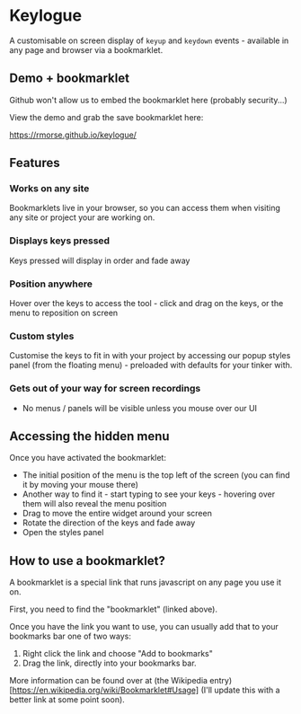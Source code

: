 # Keylogue
A customisable on screen display of `keyup` and `keydown` events - available in any page and browser via a bookmarklet.

## Demo + bookmarklet

Github won't allow us to embed the bookmarklet here (probably security...)

View the demo and grab the save bookmarklet here:

https://rmorse.github.io/keylogue/


## Features

### Works on any site
Bookmarklets live in your browser, so you can access them when visiting any site or project your are working on.

### Displays keys pressed
Keys pressed will display in order and fade away

### Position anywhere
Hover over the keys to access the tool - click and drag on the keys, or the menu to reposition on screen

### Custom styles
Customise the keys to fit in with your project by accessing our popup styles panel (from the floating menu) - preloaded with defaults for your tinker with.

### Gets out of your way for screen recordings
- No menus / panels will be visible unless you mouse over our UI


## Accessing the hidden menu

Once you have activated the bookmarklet:
- The initial position of the menu is the top left of the screen (you can find it by moving your mouse there)
- Another way to find it - start typing to see your keys - hovering over them will also reveal the menu position
- Drag to move the entire widget around your screen
- Rotate the direction of the keys and fade away
- Open the styles panel


## How to use a bookmarklet?

A bookmarklet is a special link that runs javascript on any page you use it on.

First, you need to find the "bookmarklet" (linked above).

Once you have the link you want to use, you can usually add that to your bookmarks bar one of two ways:

1. Right click the link and choose "Add to bookmarks"
2. Drag the link, directly into your bookmarks bar.

More information can be found over at (the Wikipedia entry)[https://en.wikipedia.org/wiki/Bookmarklet#Usage] (I'll update this with a better link at some point soon).

